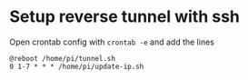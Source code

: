# Setup reverse tunnel with ssh

Open crontab config with `crontab -e` and add the lines 

```
@reboot /home/pi/tunnel.sh
0 1-7 * * * /home/pi/update-ip.sh
```
